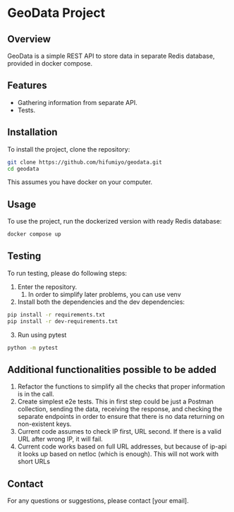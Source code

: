 # GeoData Project

## Overview

GeoData is a simple REST API to store data in separate Redis database, provided in docker compose.

## Features

- Gathering information from separate API.
- Tests.

## Installation

To install the project, clone the repository:

```bash
git clone https://github.com/hifumiyo/geodata.git
cd geodata
```

This assumes you have docker on your computer.

## Usage

To use the project, run the dockerized version with ready Redis database:

```bash
docker compose up
```

## Testing

To run testing, please do following steps:

1. Enter the repository.
   1. In order to simplify later problems, you can use venv
2. Install both the dependencies and the dev dependencies:

```bash
pip install -r requirements.txt
pip install -r dev-requirements.txt
```

3.  Run using pytest

```bash
python -m pytest
```

## Additional functionalities possible to be added

1. Refactor the functions to simplify all the checks that proper information is in the call.
2. Create simplest e2e tests. This in first step could be just a Postman collection, sending the data, receiving the response, and checking the separate endpoints in order to ensure that there is no data returning on non-existent keys.
3. Current code assumes to check IP first, URL second. If there is a valid URL after wrong IP, it will fail.
4. Current code works based on full URL addresses, but because of ip-api it looks up based on netloc (which is enough). This will not work with short URLs

## Contact

For any questions or suggestions, please contact [your email].
